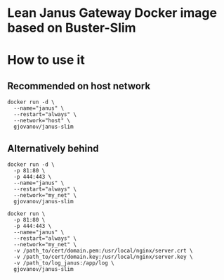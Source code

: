 # Lean Janus Gateway Docker image based on Buster-Slim

# How to use it

## Recommended on host network

```docker
docker run -d \
  --name="janus" \
  --restart="always" \
  --network="host" \
  gjovanov/janus-slim
```

## Alternatively behind 

```docker
docker run -d \
  -p 81:80 \
  -p 444:443 \
  --name="janus" \
  --restart="always" \
  --network="my_net" \
  gjovanov/janus-slim
```

```docker
docker run \
  -p 81:80 \
  -p 444:443 \
  --name="janus" \
  --restart="always" \
  --network="my_net" \
  -v /path_to/cert/domain.pem:/usr/local/nginx/server.crt \
  -v /path_to/cert/domain.key:/usr/local/nginx/server.key \
  -v /path_to/log_janus:/app/log \
  gjovanov/janus-slim
```

